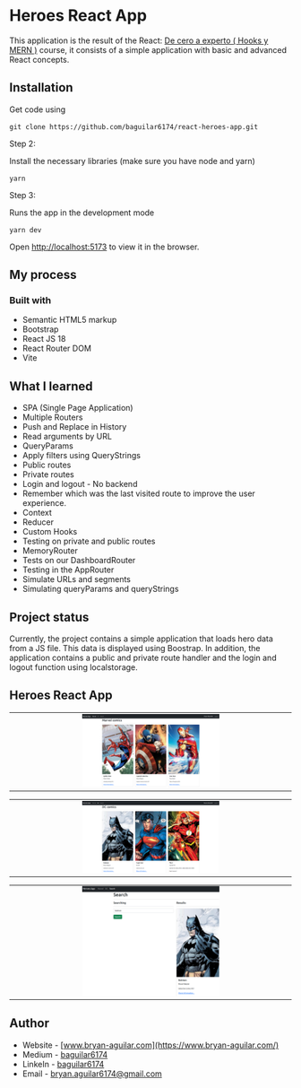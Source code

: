 # Heroes React App

This application is the result of the React: [De cero a experto ( Hooks y MERN )](https://www.udemy.com/course/react-cero-experto/) course, it consists of a simple application with basic and advanced React concepts.

## Installation

Get code using

```
git clone https://github.com/baguilar6174/react-heroes-app.git
```

Step 2:

Install the necessary libraries (make sure you have node and yarn)

```
yarn
```

Step 3:

Runs the app in the development mode

```
yarn dev
```

Open [http://localhost:5173](http://localhost:5173) to view it in the browser.

## My process

### Built with

- Semantic HTML5 markup
- Bootstrap
- React JS 18
- React Router DOM
- Vite

## What I learned

- SPA (Single Page Application)
- Multiple Routers
- Push and Replace in History
- Read arguments by URL
- QueryParams
- Apply filters using QueryStrings
- Public routes
- Private routes
- Login and logout - No backend
- Remember which was the last visited route to improve the user experience.
- Context
- Reducer
- Custom Hooks
- Testing on private and public routes
- MemoryRouter
- Tests on our DashboardRouter
- Testing in the AppRouter
- Simulate URLs and segments
- Simulating queryParams and queryStrings

## Project status

Currently, the project contains a simple application that loads hero data from a JS file. This data is displayed using Boostrap. In addition, the application contains a public and private route handler and the login and logout function using localstorage.

## Heroes React App

<table>
  <tr>
    <td align="center" valign="center"><img src="./media/1.png" width="50%"></td>
  </tr>
 </table>

<table>
  <tr>
    <td align="center" valign="center"><img src="./media/2.png" width="50%"></td>
  </tr>
</table>

<table>
  <tr>
    <td align="center" valign="center"><img src="./media/3.png" width="50%"></td>
  </tr>
</table>

## Author

- Website - [www.bryan-aguilar.com](https://www.bryan-aguilar.com/)
- Medium - [baguilar6174](https://baguilar6174.medium.com/)
- LinkeIn - [baguilar6174](https://www.linkedin.com/in/baguilar6174)
- Email - [bryan.aguilar6174@gmail.com](mailto:bryan.aguilar6174@gmail.com)
